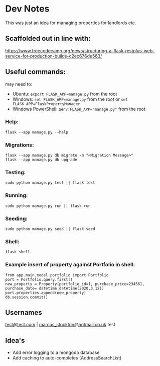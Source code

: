 # Dev Notes
This was just an idea for managing properties for landlords etc.

## Scaffolded out in line with:
https://www.freecodecamp.org/news/structuring-a-flask-restplus-web-service-for-production-builds-c2ec676de563/

## Useful commands:
may need to:
* Ubuntu: ``export FLASK_APP=manage.py`` from the root
* Windows: ``set FLASK_APP=manage.py`` from the root or ``set FLASK_APP=FlaskPropertyManager``
* Windows PowerShell: `` $env:FLASK_APP="manage.py" `` from the root

### Help:
    flask --app manage.py --help

### Migrations:
    flask --app manage.py db migrate -m "<Migration Message>"
    flask --app manage.py db upgrade

### Testing:
    sudo python manage.py test || flask test

### Running:
    sudo python manage.py run || flask run

### Seeding:
    sudo python manage.py seed || flask seed

### Shell:
    flask shell

### Example insert of property against Portfolio in shell:
    from app.main.model.portfolio import Portfolio
    port = Portfolio.query.first()
    new_property = Property(portfolio_id=1, purchase_price=234561, purchase_date= datetime.datetime(2020,3,12))
    port.properties.append(new_property)
    db.session.commit()


## Usernames
test@test.com | marcus_stockton@hotmail.co.uk
test


## Idea's
* Add error logging to a mongodb database
* Add caching to auto-completes (AddressSearchList)

